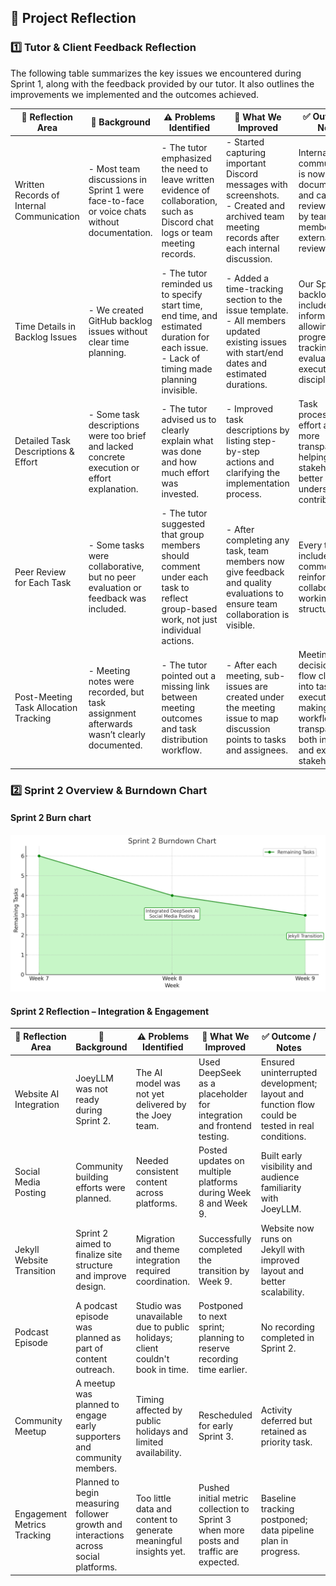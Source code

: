 ## 📘 Project Reflection

### 1️⃣ Tutor & Client Feedback Reflection  
The following table summarizes the key issues we encountered during Sprint 1, along with the feedback provided by our tutor. It also outlines the improvements we implemented and the outcomes achieved.

| 🌟 Reflection Area                        | 🧠 Background                                                                                              | ⚠️ Problems Identified                                                                                                                        | 🔧 What We Improved                                                                                                                                           | ✅ Outcome / Notes                                                                                                               | 👥 Executor     |
|------------------------------------------|------------------------------------------------------------------------------------------------------------|-----------------------------------------------------------------------------------------------------------------------------------------------|--------------------------------------------------------------------------------------------------------------------------------------------------------------|--------------------------------------------------------------------------------------------------------------------------------------------------------------------------------|----------------|
| Written Records of Internal Communication | - Most team discussions in Sprint 1 were face-to-face or voice chats without documentation.                | - The tutor emphasized the need to leave written evidence of collaboration, such as Discord chat logs or team meeting records.                | - Started capturing important Discord messages with screenshots.<br>- Created and archived team meeting records after each internal discussion.              | Internal communication is now documented and can be reviewed later by team members and external reviewers.                                                         | Yuhang Chen     |
| Time Details in Backlog Issues            | - We created GitHub backlog issues without clear time planning.                                            | - The tutor reminded us to specify start time, end time, and estimated duration for each issue.<br>- Lack of timing made planning invisible. | - Added a time-tracking section to the issue template.<br>- All members updated existing issues with start/end dates and estimated durations.                | Our Sprint 2 backlog now includes timing information, allowing better progress tracking and evaluation of execution discipline.                                  | All Members     |
| Detailed Task Descriptions & Effort       | - Some task descriptions were too brief and lacked concrete execution or effort explanation.               | - The tutor advised us to clearly explain what was done and how much effort was invested.                                                     | - Improved task descriptions by listing step-by-step actions and clarifying the implementation process.                                                      | Task processes and effort are now more transparent, helping stakeholders better understand contributions.                                                         | All Members     |
| Peer Review for Each Task                 | - Some tasks were collaborative, but no peer evaluation or feedback was included.                          | - The tutor suggested that group members should comment under each task to reflect group-based work, not just individual actions.            | - After completing any task, team members now give feedback and quality evaluations to ensure team collaboration is visible.                                | Every task now includes peer comments, reinforcing a collaborative working structure.                                                                             | All Members     |
| Post-Meeting Task Allocation Tracking     | - Meeting notes were recorded, but task assignment afterwards wasn’t clearly documented.                   | - The tutor pointed out a missing link between meeting outcomes and task distribution workflow.                                               | - After each meeting, sub-issues are created under the meeting issue to map discussion points to tasks and assignees.                                        | Meeting decisions now flow clearly into task execution, making workflow transparent to both internal and external stakeholders.                                  | All Members     |
### 2️⃣ Sprint 2 Overview & Burndown Chart
#### Sprint 2 Burn chart
![Sprint 2 Progress](burnchart2.png)

#### Sprint 2 Reflection – Integration & Engagement

| 🌟 Reflection Area               | 🧠 Background                                                                                             | ⚠️ Problems Identified                                                                                   | 🔧 What We Improved                                                                                          | ✅ Outcome / Notes                                                                                  | 👥 Executor     |
|----------------------------------|-----------------------------------------------------------------------------------------------------------|------------------------------------------------------------------------------------------------------------|--------------------------------------------------------------------------------------------------------------|-----------------------------------------------------------------------------------------------------|----------------|
| Website AI Integration           | JoeyLLM was not ready during Sprint 2.                                                                    | The AI model was not yet delivered by the Joey team.                                                      | Used DeepSeek as a placeholder for integration and frontend testing.                                         | Ensured uninterrupted development; layout and function flow could be tested in real conditions.     | 👨‍💻 Yuetao Zhang & Wenzhao Zheng   |
| Social Media Posting             | Community building efforts were planned.                                                                  | Needed consistent content across platforms.                                                                | Posted updates on multiple platforms during Week 8 and Week 9.                                               | Built early visibility and audience familiarity with JoeyLLM.                                        | 👥 Xuefei Luan & Ke Wen   |
| Jekyll Website Transition        | Sprint 2 aimed to finalize site structure and improve design.                                             | Migration and theme integration required coordination.                                                     | Successfully completed the transition by Week 9.                                                              | Website now runs on Jekyll with improved layout and better scalability.                             | 👨‍💻 Xiangyu Bi    |
| Podcast Episode                  | A podcast episode was planned as part of content outreach.                                                | Studio was unavailable due to public holidays; client couldn't book in time.                               | Postponed to next sprint; planning to reserve recording time earlier.                                        | No recording completed in Sprint 2.                                                                   | 👥 All members |
| Community Meetup                 | A meetup was planned to engage early supporters and community members.                                    | Timing affected by public holidays and limited availability.                                               | Rescheduled for early Sprint 3.                                                                              | Activity deferred but retained as priority task.                                                     | 👥 All Members  |
| Engagement Metrics Tracking      | Planned to begin measuring follower growth and interactions across social platforms.                      | Too little data and content to generate meaningful insights yet.                                           | Pushed initial metric collection to Sprint 3 when more posts and traffic are expected.                       | Baseline tracking postponed; data pipeline plan in progress.                                        | 📊 All members   |
